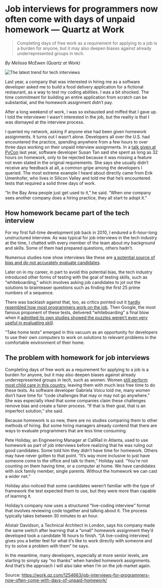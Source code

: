 # Job interviews for programmers now often come with days of unpaid homework — Quartz at Work

> Completing days of free work as a requirement for applying to a job is a burden for anyone, but it may also deepen biases against already underrepresented groups in tech.

*By Melissa McEwen (Quartz at Work)*

![The latest trend for tech interviews](https://qz.com/wp-content/uploads/2018/04/rtr17ufe-e1524064417960.jpg?quality=75&strip=all&w=1400)

Last year, a company that was interested in hiring me as a software developer asked me to build a food delivery application for a fictional restaurant, as a way to test my coding abilities. I was a bit shocked. The time commitment for building an entire application from scratch can be substantial, and the homework assignment didn’t pay.

After a long weekend of work, I was so exhausted and miffed that I gave up. I told the interviewer I wasn’t interested in the job, but the reality is that I was dismayed at the interview process.

I queried my network, asking if anyone else had been given homework assignments. It turns out I wasn’t alone. Developers all over the U.S. had encountered the practice, spending anywhere from a few hours to over three days working on their unpaid interview assignments. In a [talk given at PyCon](https://www.youtube.com/watch?v=uzz5AaCWMps&feature=youtu.be&ab_channel=PyCon2017) last year, software developer Susan Tan said she spent as long as 32 hours on homework, only to be rejected because it was missing a feature not even stated in the original requirements. She says she usually didn’t receive any feedback at all, a common gripe among the developers I queried. The most extreme example I heard about directly came from Erik Umenhofer, who lives in Silicon Valley and told me that he’s encountered tests that required a solid three days of work.

“In the Bay Area people just get used to it,” he said. “When one company sees another company does a hiring practice, they all start to adopt it.”

How homework became part of the tech interview
----------------------------------------------

For my first full-time development job back in 2010, I endured a 6-hour-long unstructured interview. As was typical for job interviews in the tech industry at the time, I chatted with every member of the team about my background and skills. Some of them had prepared questions, others hadn’t.

Numerous studies now show interviews like these are [a potential source of bias and do not accurately evaluate candidates](https://www.nytimes.com/2017/04/08/opinion/sunday/the-utter-uselessness-of-job-interviews.html?mtrref=www.google.com&gwh=A59DEE6542E05B2BFABC5C5AA55F6DF0&gwt=pay&assetType=opinion).

Later on in my career, in part to avoid this potential bias, the tech industry introduced other forms of testing with the goal of testing skills, such as “whiteboarding,” which involves asking job candidates to jot out the solutions to brainteaser questions such as finding the first 25 prime numbers of a sequence.

There was backlash against that, too, as critics pointed out it [hardly resembled how most programmers work on the job](https://medium.com/make-better-software/against-the-whiteboard-f1df0013954f). Then Google, the most famous proponent of these tests, delivered “whiteboarding” a final blow when it [admitted its own studies showed the puzzles weren’t even very useful in evaluating skill](https://qz.com/96206/google-admits-those-infamous-brainteasers-were-completely-useless-for-hiring/).

“Take home tests” emerged in this vacuum as an opportunity for developers to use their own computers to work on solutions to relevant problems in the comfortable environment of their home.

The problem with homework for job interviews
--------------------------------------------

Completing days of free work as a requirement for applying to a job is a burden for anyone, but it may also deepen biases against already underrepresented groups in tech, such as women. Women [still perform most child care in this country](https://www.usatoday.com/story/news/nation/2013/03/14/men-women-work-time/1983271/), leaving them with much less free time to do these tests. As software developer Gabriela Voicu told me, many women don’t have time for “code challenges that may or may not go anywhere.” She was especially irked that some companies claim these challenges remove bias and create a fairer process. “If that is their goal, that is an imperfect solution,” she said.

Because homework is so new, there are no studies comparing them to other methods of hiring. But some hiring managers already contend that there are ways to evaluate programmers that are less time consuming.

Pete Holiday, an Engineering Manager at CallRail in Atlanta, used to use homework as part of job interviews before realizing that he was ruling out good candidates. Some told him they didn’t have time for homework. Others may have never gotten to that point. “It’s way more inclusive to just have someone come to the office and talk to them,” Holiday said. “You’re not counting on them having time, or a computer at home. We have candidates with sick family member, single parents. Without the homework we can cast a wider net.”

Holiday also noticed that some candidates weren’t familiar with the type of framework the test expected them to use, but they were more than capable of learning it.

Holiday’s company now uses a structured “live-coding interview” format that involves reviewing code together and talking about it. The process typically takes between 30 minutes to an hour.

Alistair Davidson, a Technical Architect in London, says his company made the same switch after learning that a “small” homework assignment they’d developed took a candidate 16 hours to finish. “\[A live-coding interview\] gives you a better feel for what it’s like to work directly with someone and try to solve a problem with them” he says.

In the meantime, many developers, especially at more senior levels, are starting to simply say “no thanks” when handed homework assignments. And that’s the approach I will also take when I’m on the job market again.

Source: https://work.qz.com/1254663/job-interviews-for-programmers-now-often-come-with-days-of-unpaid-homework/